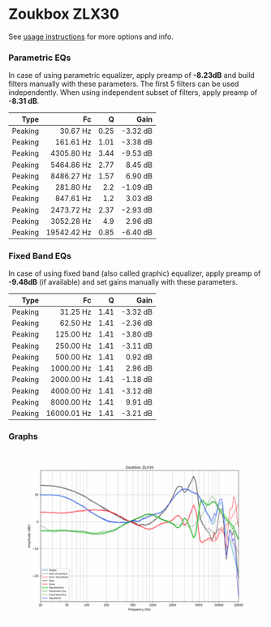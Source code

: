 # Zoukbox ZLX30
See [usage instructions](https://github.com/jaakkopasanen/AutoEq#usage) for more options and info.

### Parametric EQs
In case of using parametric equalizer, apply preamp of **-8.23dB** and build filters manually
with these parameters. The first 5 filters can be used independently.
When using independent subset of filters, apply preamp of **-8.31 dB**.

| Type    | Fc          |    Q | Gain     |
|--------:|------------:|-----:|---------:|
| Peaking | 30.67 Hz    | 0.25 | -3.32 dB |
| Peaking | 161.61 Hz   | 1.01 | -3.38 dB |
| Peaking | 4305.80 Hz  | 3.44 | -9.53 dB |
| Peaking | 5464.86 Hz  | 2.77 | 8.45 dB  |
| Peaking | 8486.27 Hz  | 1.57 | 6.90 dB  |
| Peaking | 281.80 Hz   | 2.2  | -1.09 dB |
| Peaking | 847.61 Hz   | 1.2  | 3.03 dB  |
| Peaking | 2473.72 Hz  | 2.37 | -2.93 dB |
| Peaking | 3052.28 Hz  | 4.9  | 2.96 dB  |
| Peaking | 19542.42 Hz | 0.85 | -6.40 dB |

### Fixed Band EQs
In case of using fixed band (also called graphic) equalizer, apply preamp of **-9.48dB**
(if available) and set gains manually with these parameters.

| Type    | Fc          |    Q | Gain     |
|--------:|------------:|-----:|---------:|
| Peaking | 31.25 Hz    | 1.41 | -3.32 dB |
| Peaking | 62.50 Hz    | 1.41 | -2.36 dB |
| Peaking | 125.00 Hz   | 1.41 | -3.80 dB |
| Peaking | 250.00 Hz   | 1.41 | -3.11 dB |
| Peaking | 500.00 Hz   | 1.41 | 0.92 dB  |
| Peaking | 1000.00 Hz  | 1.41 | 2.96 dB  |
| Peaking | 2000.00 Hz  | 1.41 | -1.18 dB |
| Peaking | 4000.00 Hz  | 1.41 | -3.12 dB |
| Peaking | 8000.00 Hz  | 1.41 | 9.91 dB  |
| Peaking | 16000.01 Hz | 1.41 | -3.21 dB |

### Graphs
![](./Zoukbox%20ZLX30.png)
